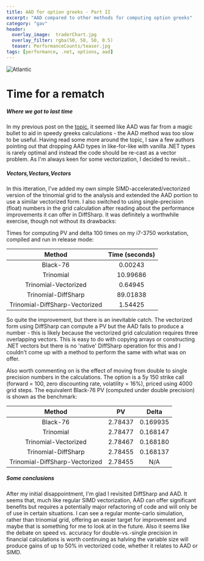 ```yaml
---
title: AAD for option greeks - Part II
excerpt: "AAD compared to other methods for computing option greeks"
category: "gav"
header:
  overlay_image:  traderChart.jpg
  overlay_filter: rgba(50, 50, 50, 0.5)
  teaser: PerformanceCounts/teaser.jpg
tags: [performance, .net, options, aad]
---
```


![Atlantic](https://cetus.io/images/aadthrowdown/atlantic.jpg)

# Time for a rematch
##### *Where we got to last time*

In my previous post on the [topic](https://cetus.io/gav/AAD-throwdown/), it seemed like AAD was far from a magic bullet to aid in speedy greeks calculations - the AAD method was too slow to be useful.  Having read some more around the topic, I saw a few authors pointing out that dropping AAD types in like-for-like with vanilla .NET types is rarely optimal and instead the code should be re-cast as a vector problem.  As I'm always keen for some vectorization, I decided to revisit...

##### *Vectors,Vectors,Vectors*

In this itteration, I've added my own simple SIMD-accelerated/vectorized version of the trinomial grid to the analysis and extended the AAD portion to use a similar vectorized form.  I also switched to using single-precision (float) numbers in the grid calculation after reading about the performance improvements it can offer in DiffSharp.  It was definitely a worthwhile exercise, though not without its drawbacks:

Times for computing PV and delta 100 times on my i7-3750 workstation, compiled and run in release mode:

|Method|Time (seconds)|
|:---:|:---:|
|Black-76|0.00243|
|Trinomial|10.99686|
|Trinomial-Vectorized|0.64945|
|Trinomial-DiffSharp|89.01838|
|Trinomial-DiffSharp-Vectorized|1.54425|

So quite the improvement, but there is an inevitable catch.  The vectorized form using DiffSharp can compute a PV but the AAD fails to produce a number - this is likely because the vectorized grid calculation requires three overlapping vectors.  This is easy to do with copying arrays or constructing .NET vectors but there is no 'native' DiffSharp operation for this and I couldn't come up with a method to perform the same with what was on offer.

Also worth commenting on is the effect of moving from double to single precision numbers in the calculations.  The option is a 5y 150 strike call (forward = 100, zero discounting rate, volatility = 16%), priced using 4000 grid steps.  The equivalent Black-76 PV (computed under double precision) is shown as the benchmark:

|Method|PV|Delta|
|:---:|:---:|:---:|
|Black-76|2.78437|0.169935|
|Trinomial|2.78477|0.168147|
|Trinomial-Vectorized|2.78467|0.168180|
|Trinomial-DiffSharp|2.78455|0.168137|
|Trinomial-DiffSharp-Vectorized|2.78455|N/A|

##### Some conclusions

After my initial disappointment, I'm glad I revisited DiffSharp and AAD.  It seems that, much like regular SIMD vectorization, AAD can offer significant benefits but requires a potentially major refactoring of code and will only be of use in certain situations.  I can see a regular monte-carlo simulation, rather than trinomial grid, offering an easier target for improvement and maybe that is something for me to look at in the future.  Also it seems like the debate on speed vs. accuracy for double-vs.-single precision in financial calculations is worth continuing as halving the variable size will produce gains of up to 50% in vectorized code, whether it relates to AAD or SIMD.

